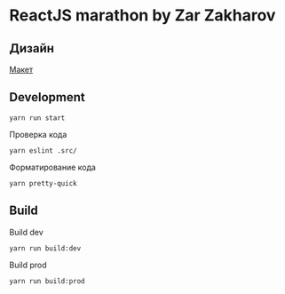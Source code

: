 # ReactJS marathon by Zar Zakharov

## Дизайн

[Макет](https://www.figma.com/file/6t3nQuLTiNVWKqOMU2snEa/Pokedex-(Community)?node-id=2%3A5)

## Development

```shell
yarn run start
```

Проверка кода

```
yarn eslint .src/
```

Форматирование кода

```
yarn pretty-quick
```

## Build

Build dev

```shell
yarn run build:dev
```

Build prod

```shell
yarn run build:prod
```
